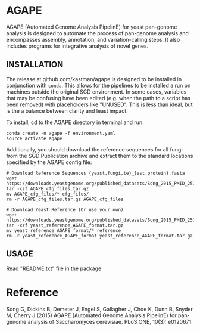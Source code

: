 AGAPE
=====


AGAPE (Automated Genome Analysis PipelinE) for yeast pan-genome analysis is designed to automate the process of pan-genome analysis and encompasses assembly, annotation, and variation-calling steps. It also includes programs for integrative analysis of novel genes.

INSTALLATION
-------------

The release at github.com/kastman/agape is designed to be installed in conjunction with `conda`.
This allows for the pipelines to be installed a run on machines outside the original SGD environment.
In some cases, variables that may be confusing have been edited (e.g. when the path to a script has been removed) with placeholders like "UNUSED".
This is less than ideal, but is the a balance between clarity and least impact.

To install, cd to the AGAPE directory in terminal and run:

    conda create -n agape -f environment.yaml
    source activate agape

Additionally, you should download the reference sequences for all fungi from the SGD Publication archive and extract them to the standard locations specified by the AGAPE config file:

    # Download Reference Sequences {yeast,fungi,te}_{est,protein}.fasta
    wget https://downloads.yeastgenome.org/published_datasets/Song_2015_PMID_25781462/AGAPE_cfg_files.tar.gz
    tar -xzf AGAPE_cfg_files.tar.gz
    mv AGAPE_cfg_files/* cfg_files/
    rm -r AGAPE_cfg_files.tar.gz AGAPE_cfg_files

    # Download Yeast Reference (Or use your own)
    wget https://downloads.yeastgenome.org/published_datasets/Song_2015_PMID_25781462/yeast_reference_AGAPE_format.tar.gz
    tar -xzf yeast_reference_AGAPE_format.tar.gz
    mv yeast_reference_AGAPE_format/* reference
    rm -r yeast_reference_AGAPE_format yeast_reference_AGAPE_format.tar.gz

USAGE
------

Read "README.txt" file in the package

Reference
=========
Song G, Dickins B, Demeter J, Engel S, Gallagher J, Choe K, Dunn B, Snyder M, Cherry J (2015) AGAPE (Automated Genome Analysis PipelinE) for pan-genome analysis of Saccharomyces cerevisiae. PLoS ONE, 10(3): e0120671.

